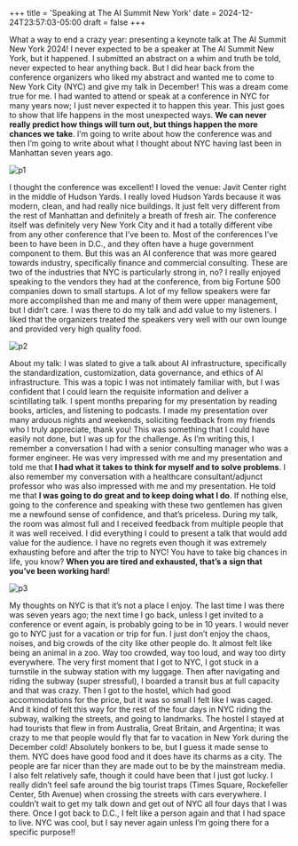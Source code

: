 +++
title = 'Speaking at The AI Summit New York'
date = 2024-12-24T23:57:03-05:00
draft = false
+++

What a way to end a crazy year: presenting a keynote talk at The AI Summit New York 2024! I never expected to be a speaker at The AI Summit New York, but it happened. I submitted an abstract on a whim and truth be told, never expected to hear anything back. But I did hear back from the conference organizers who liked my abstract and wanted me to come to New York City (NYC) and give my talk in December! This was a dream come true for me. I had wanted to attend or speak at a conference in NYC for many years now; I just never expected it to happen this year. This just goes to show that life happens in the most unexpected ways. **We can never really predict how things will turn out, but things happen the more chances we take**. I’m going to write about how the conference was and then I’m going to write about what I thought about NYC having last been in Manhattan seven years ago.

![p1](/blog/20241224_NYC/conference.png)

I thought the conference was excellent! I loved the venue: Javit Center right in the middle of Hudson Yards. I really loved Hudson Yards because it was modern, clean, and had really nice buildings. It just felt very different from the rest of Manhattan and definitely a breath of fresh air. The conference itself was definitely very New York City and it had a totally different vibe from any other conference that I’ve been to. Most of the conferences I’ve been to have been in D.C., and they often have a huge government component to them. But this was an AI conference that was more geared towards industry, specifically finance and commercial consulting. These are two of the industries that NYC is particularly strong in, no? I really enjoyed speaking to the vendors they had at the conference, from big Fortune 500 companies down to small startups. A lot of my fellow speakers were far more accomplished than me and many of them were upper management, but I didn’t care. I was there to do my talk and add value to my listeners. I liked that the organizers treated the speakers very well with our own lounge and provided very high quality food. 

![p2](/blog/20241224_NYC/talk.png)

About my talk: I was slated to give a talk about AI infrastructure, specifically the standardization, customization, data governance, and ethics of AI infrastructure. This was a topic I was not intimately familiar with, but I was confident that I could learn the requisite information and deliver a scintillating talk. I spent months preparing for my presentation by reading books, articles, and listening to podcasts. I made my presentation over many arduous nights and weekends, soliciting feedback from my friends who I truly appreciate, thank you! This was something that I could have easily not done, but I was up for the challenge. As I’m writing this, I remember a conversation I had with a senior consulting manager who was a former engineer. He was very impressed with me and my presentation and told me that **I had what it takes to think for myself and to solve problems**. I also remember my conversation with a healthcare consultant/adjunct professor who was also impressed with me and my presentation. He told me that **I was going to do great and to keep doing what I do**. If nothing else, going to the conference and speaking with these two gentlemen has given me a newfound sense of confidence, and that’s priceless. During my talk, the room was almost full and I received feedback from multiple people that it was well received. I did everything I could to present a talk that would add value for the audience. I have no regrets even though it was extremely exhausting before and after the trip to NYC! You have to take big chances in life, you know? **When you are tired and exhausted, that’s a sign that you’ve been working hard**!

![p3](/blog/20241224_NYC/timessquare.png)

My thoughts on NYC is that it’s not a place I enjoy. The last time I was there was seven years ago; the next time I go back, unless I get invited to a conference or event again, is probably going to be in 10 years. I would never go to NYC just for a vacation or trip for fun. I just don’t enjoy the chaos, noises, and big crowds of the city like other people do. It almost felt like being an animal in a zoo. Way too crowded, way too loud, and way too dirty everywhere. The very first moment that I got to NYC, I got stuck in a turnstile in the subway station with my luggage. Then after navigating and riding the subway (super stressful), I boarded a transit bus at full capacity and that was crazy. Then I got to the hostel, which had good accommodations for the price, but it was so small I felt like I was caged. And it kind of felt this way for the rest of the four days in NYC riding the subway, walking the streets, and going to landmarks. The hostel I stayed at had tourists that flew in from Australia, Great Britain, and Argentina; it was crazy to me that people would fly that far to vacation in New York during the December cold! Absolutely bonkers to be, but I guess it made sense to them. NYC does have good food and it does have its charms as a city. The people are far nicer than they are made out to be by the mainstream media. I also felt relatively safe, though it could have been that I just got lucky. I really didn’t feel safe around the big tourist traps (Times Square, Rockefeller Center, 5th Avenue) when crossing the streets with cars everywhere. I couldn’t wait to get my talk down and get out of NYC all four days that I was there. Once I got back to D.C., I felt like a person again and that I had space to live. NYC was cool, but I say never again unless I’m going there for a specific purpose!!